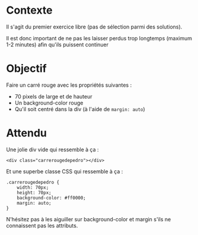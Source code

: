 # Contexte

Il s'agit du premier exercice libre (pas de sélection parmi des solutions).

Il est donc important de ne pas les laisser perdus trop longtemps (maximum 1-2 minutes) afin qu'ils puissent continuer

# Objectif

Faire un carré rouge avec les propriétés suivantes : 
- 70 pixels de large et de hauteur
- Un background-color rouge
- Qu'il soit centré dans la div (à l'aide de ``margin: auto``)

# Attendu

Une jolie div vide qui ressemble à ça :
```
<div class="carrerougedepedro"></div>
```
Et une superbe classe CSS qui ressemble à ça :
```
.carrerougedepedro {
    width: 70px;
    height: 70px;
    background-color: #ff0000;
    margin: auto;
}
```

N'hésitez pas à les aiguiller sur background-color et margin s'ils ne connaissent pas les attributs.